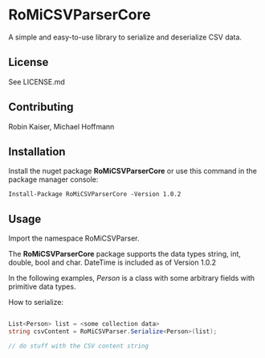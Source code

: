 # RoMiCSVParserCore

A simple and easy-to-use library to serialize and deserialize CSV data. 

## License

See LICENSE.md

## Contributing

Robin Kaiser, Michael Hoffmann

## Installation

Install the nuget package __RoMiCSVParserCore__ or use this command in the
package manager console:

```
Install-Package RoMiCSVParserCore -Version 1.0.2
```

## Usage

Import the namespace RoMiCSVParser.

The __RoMiCSVParserCore__ package supports the data types string, int, 
double, bool and char. DateTime is included as of Version 1.0.2

In the following examples, *Person* is a class with some arbitrary fields with primitive data types.

How to serialize:
```csharp

List<Person> list = <some collection data>
string csvContent = RoMiCSVParser.Serialize<Person>(list);

// do stuff with the CSV content string
```


